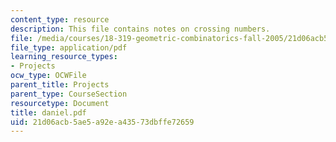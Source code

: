 ```yaml
---
content_type: resource
description: This file contains notes on crossing numbers.
file: /media/courses/18-319-geometric-combinatorics-fall-2005/21d06acb5ae5a92ea43573dbffe72659_daniel.pdf
file_type: application/pdf
learning_resource_types:
- Projects
ocw_type: OCWFile
parent_title: Projects
parent_type: CourseSection
resourcetype: Document
title: daniel.pdf
uid: 21d06acb-5ae5-a92e-a435-73dbffe72659
---
```

